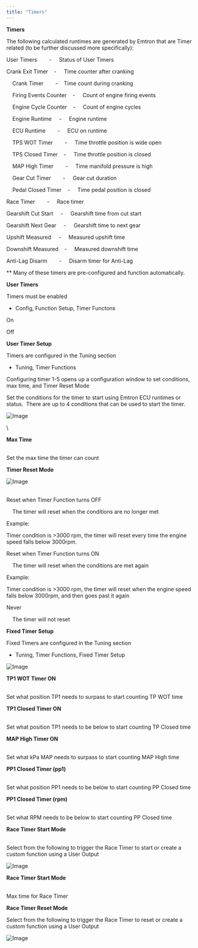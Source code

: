 ```yaml
---
title: "Timers"
---
```


**Timers**


The following calculated runtimes are generated by Emtron that are Timer related (to be further discussed more specifically):&nbsp;


User Timers&nbsp; &nbsp; &nbsp; &nbsp; - &nbsp; &nbsp; Status of User Timers

Crank Exit Timer&nbsp; &nbsp; - &nbsp; &nbsp; Time counter after cranking&nbsp;

&nbsp; &nbsp; Crank Timer&nbsp; &nbsp; &nbsp; &nbsp; -&nbsp; &nbsp; Time count during cranking

&nbsp; &nbsp; Firing Events Counter&nbsp; &nbsp; - &nbsp; &nbsp; Count of engine firing events

&nbsp; &nbsp; Engine Cycle Counter&nbsp; &nbsp; - &nbsp; &nbsp; Count of engine cycles

&nbsp; &nbsp; Engine Runtime &nbsp; &nbsp; - &nbsp; &nbsp; Engine runtime

&nbsp; &nbsp; ECU Runtime&nbsp; &nbsp; &nbsp; &nbsp; - &nbsp; &nbsp; ECU on runtime

&nbsp; &nbsp; TPS WOT Timer&nbsp; &nbsp; &nbsp; &nbsp; - &nbsp; &nbsp; Time throttle position is wide open

&nbsp; &nbsp; TPS Closed Timer&nbsp; &nbsp; - &nbsp; &nbsp; Time throttle position is closed

&nbsp; &nbsp; MAP High Timer&nbsp; &nbsp; &nbsp; &nbsp; - &nbsp; &nbsp; Time manifold pressure is high

&nbsp; &nbsp; Gear Cut Timer&nbsp; &nbsp; &nbsp; &nbsp; - &nbsp; &nbsp; Gear cut duration

&nbsp; &nbsp; Pedal Closed Timer&nbsp; &nbsp; - &nbsp; &nbsp; Time pedal position is closed

Race Timer&nbsp; &nbsp; &nbsp; &nbsp; - &nbsp; &nbsp; Race timer

Gearshift Cut Start &nbsp; &nbsp; - &nbsp; &nbsp; Gearshift time from cut start&nbsp;

Gearshift Next Gear &nbsp; &nbsp; - &nbsp; &nbsp; Gearshift time to next gear

Upshift Measured &nbsp; &nbsp; - &nbsp; &nbsp; Measured upshift time

Downshift Measured&nbsp; &nbsp; - &nbsp; &nbsp; Measured downshift time

Anti-Lag Disarm&nbsp; &nbsp; &nbsp; &nbsp; - &nbsp; &nbsp; Disarm timer for Anti-Lag


\*\* Many of these timers are pre-configured and function automatically. &nbsp;


**User Timers**


Timers must be enabled&nbsp;


* Config, Function Setup, Timer Functons


On

Off


**User Timer Setup**


Timers are configured in the Tuning section


* Tuning, Timer Functions


Configuring timer 1-5 opens up a configuration window to set conditions, max time, and Timer Reset Mode


Set the conditions for the timer to start using Emtron ECU runtimes or status.&nbsp; There are up to 4 conditions that can be used to start the timer. &nbsp;

![Image](</lib/NewItem259.png>)

\

**Max Time**

\
Set the max time the timer can count


**Timer Reset Mode**


![Image](</lib/NewItem258.png>)

\
Reset when Timer Function turns OFF


&nbsp; &nbsp; The timer will reset when the conditions are no longer met


Example:&nbsp;


Timer condition is \>3000 rpm, the timer will reset every time the engine speed falls below 3000rpm.&nbsp;


Reset when Timer Function turns ON


&nbsp; &nbsp; The timer will reset when the conditions are met again


Example:&nbsp;


Timer condition is \>3000 rpm, the timer will reset when the engine speed falls below 3000rpm, and then goes past it again


Never


&nbsp; &nbsp; The timer will not reset


**Fixed Timer Setup**


Fixed Timers are configured in the Tuning section


* Tuning, Timer Functions, Fixed Timer Setup


![Image](</lib/NewItem257.png>)


**TP1 WOT Timer ON**

\
Set what position TP1 needs to surpass to start counting TP WOT time


**TP1 Closed Timer ON**

\
Set what position TP1 needs to be below to start counting TP Closed time


**MAP High Timer ON**

\
Set what kPa MAP needs to surpass to start counting MAP High time


**PP1 Closed Timer (pp1)**

\
Set what position PP1 needs to be below to start counting PP Closed time


**PP1 Closed Timer (rpm)**

\
Set what RPM needs to be below to start counting PP Closed time


**Race Timer Start Mode**

\
Select from the following to trigger the Race Timer to start or create a custom function using a User Output


![Image](</lib/NewItem256.png>)



**Race Timer Start Mode**

\
Max time for Race Timer


**Race Timer Reset Mode**


Select from the following to trigger the Race Timer to reset or create a custom function using a User Output


![Image](</lib/NewItem255.png>)



